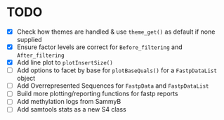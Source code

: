 # TODO

- [x] Check how themes are handled & use `theme_get()` as default if none supplied
- [x] Ensure factor levels are correct for `Before_filtering` and `After_filtering`
- [x] Add line plot to `plotInsertSize()`
- [ ] Add options to facet by base for `plotBaseQuals()` for a `FastpDataList` object
- [ ] Add Overrepresented Sequences for `FastpData` and `FastpDataList`
- [ ] Build more plotting/reporting functions for fastp reports
- [ ] Add methylation logs from SammyB
- [ ] Add samtools stats as a new S4 class
